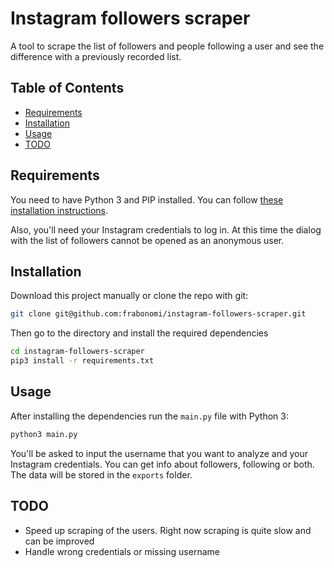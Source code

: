 # Instagram followers scraper

A tool to scrape the list of followers and people following a user and see the difference with a previously recorded list.

## Table of Contents

- [Requirements](#requirements)
- [Installation](#installation)
- [Usage](#usage)
- [TODO](#todo)

## Requirements

You need to have Python 3 and PIP installed. You can follow [these installation instructions](http://python-guide-pt-br.readthedocs.io/en/latest/starting/install/osx/).

Also, you'll need your Instagram credentials to log in. At this time the dialog with the list of followers cannot be opened as an anonymous user.


## Installation

Download this project manually or clone the repo with git:

```bash
git clone git@github.com:frabonomi/instagram-followers-scraper.git
```

Then go to the directory and install the required dependencies

```bash
cd instagram-followers-scraper
pip3 install -r requirements.txt
```

## Usage

After installing the dependencies run the `main.py` file with Python 3:

```bash
python3 main.py
```

You'll be asked to input the username that you want to analyze and your Instagram credentials. You can get info about followers, following or both. The data will be stored in the `exports` folder. 

## TODO

- Speed up scraping of the users. Right now scraping is quite slow and can be improved
- Handle wrong credentials or missing username
